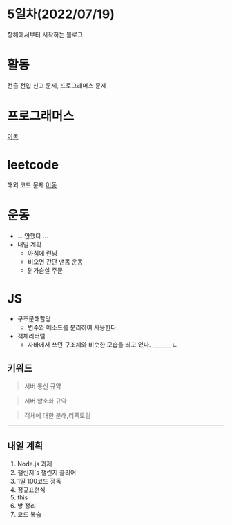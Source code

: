 # 5일차(2022/07/19)
항해에서부터 시작하는 블로그

# 활동 

전출 전입 신고 문제, 프로그래머스 문제
 
# 프로그래머스 
<a href='https://school.programmers.co.kr/'>이동</a>

# leetcode
해외 코드 문제
<a href=' https://leetcode.com/'>이동</a>

# 운동
+ ... 안했다 ...
+ 내일 계획
  + 아침에 런닝
  + 비오면 간단 맨몸 운동 
  + 닭가슴살 주문

# JS
+ 구조분해할당
    + 변수와 메소드를 분리하여 사용한다. 
+ 객체리터럴
    + 자바에서 쓰던 구조체와 비슷한 모습을 띄고 있다.
_______ㄴ
## 키워드
> 서버 통신 규약

> 서버 암호화 규약

> 객체에 대한 분해,리펙토링

_____
## 내일 계획
1. Node.js 과제 
2. 챌린지`s 챌린지 클리어
3. 1일 100코드 정독
4. 정규표현식
5. this
6. 방 정리
7. 코드 복습
